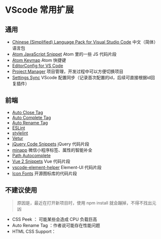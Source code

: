 # VScode 常用扩展

## 通用

- [Chinese (Simplified) Language Pack for Visual Studio Code](https://marketplace.visualstudio.com/items?itemName=MS-CEINTL.vscode-language-pack-zh-hans) 中文（简体）语言包
- [Atom JavaScript Snippet](https://marketplace.visualstudio.com/items?itemName=gluons.vscode-atom-javascript-snippet) Atom 里的一些 JS 代码片段
- [Atom Keymap](https://marketplace.visualstudio.com/items?itemName=ms-vscode.atom-keybindings) Atom 快捷键
- [EditorConfig for VS Code](https://marketplace.visualstudio.com/items?itemName=EditorConfig.EditorConfig)
- [Project Manager](https://marketplace.visualstudio.com/items?itemName=alefragnani.project-manager) 项目管理，开发过程中可以方便切换项目
- [Settings Sync](https://marketplace.visualstudio.com/items?itemName=Shan.code-settings-sync) VScode 配置同步（记录首次配置的id，后续可直接根据id回复插件）

## 前端

- [Auto Close Tag](https://marketplace.visualstudio.com/items?itemName=formulahendry.auto-close-tag)
- [Auto Complete Tag](https://marketplace.visualstudio.com/items?itemName=formulahendry.auto-complete-tag)
- [Auto Rename Tag](https://marketplace.visualstudio.com/items?itemName=formulahendry.auto-rename-tag)
- [ESLint](https://marketplace.visualstudio.com/items?itemName=dbaeumer.vscode-eslint)
- [stylelint](https://marketplace.visualstudio.com/items?itemName=shinnn.stylelint)
- [Vetur](https://marketplace.visualstudio.com/items?itemName=octref.vetur)
- [jQuery Code Snippets](https://marketplace.visualstudio.com/items?itemName=donjayamanne.jquerysnippets) jQuery 代码片段
- [minapp](https://marketplace.visualstudio.com/items?itemName=qiu8310.minapp-vscode) 微信小程序标签、属性的智能补全
- [Path Autocomplete](https://marketplace.visualstudio.com/items?itemName=ionutvmi.path-autocomplete)
- [Vue 2 Snippets](https://marketplace.visualstudio.com/items?itemName=hollowtree.vue-snippets) Vue 代码片段
- [vscode-element-helper](https://marketplace.visualstudio.com/items?itemName=ElemeFE.vscode-element-helper) Element-UI 代码片段
- [Icon Fonts](https://marketplace.visualstudio.com/items?itemName=idleberg.icon-fonts) 开源图标库的代码片段


## 不建议使用

> 原因是，最近在打开新项目时，使用 npm install 就会蹦掉，不得不找出元凶


- CSS Peek ： 可能某些会造成 CPU 负载巨高
- Auto Rename Tag ：作者说可能存在性能问题
- HTML CSS Support：